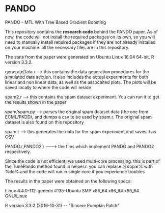 # PANDO
PANDO - MTL With Tree Based Gradient Boosting

This repository contains the **research code** behind the PANDO paper.
As of now, the code will not install the required packages on its own, so you will need to manually install required packages if they are not already installed on your machine.
all the necessary files are in this repository.

The stats from the paper were generated on Ubuntu Linux 16.04 64-bit, R version 3.3.2.

generateData.r --> this contains the data generation procedures for the simulated data section. It also includes the actual experiments for both linear and non linear data, as well as the assocaited plots. The plots will be saved locally to where the code will reside

spam2.r --> this contains the spam dataset experiment. You can run it to get the results shown in the paper

spam/spam.py --> parses the original spam dataset data (the one from ECML/PKDD), and dumps a csv to be used by spam.r. The original spam dataset is also found on this repository

spam.r --> this generates the data for the spam experiment and saves it as CSV

PANDO.r,PANDO2.r ---> the files which implement PANDO and PANDO2 respectively.

Since the code is not efficient, we used multi-core processing. this is part of the TunePando method found in helper.r. you can replace %dopar% with %do% and the code will run in single core if you experience troubles


The results in the paper were obtained on the following specs:

Linux 4.4.0-112-generic #135-Ubuntu SMP x86_64 x86_64 x86_64 GNU/Linux

R version 3.3.2 (2016-10-31) -- "Sincere Pumpkin Patch"

